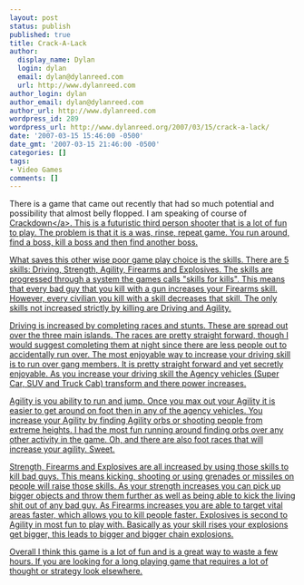 ```yaml
---
layout: post
status: publish
published: true
title: Crack-A-Lack
author:
  display_name: Dylan
  login: dylan
  email: dylan@dylanreed.com
  url: http://www.dylanreed.com
author_login: dylan
author_email: dylan@dylanreed.com
author_url: http://www.dylanreed.com
wordpress_id: 289
wordpress_url: http://www.dylanreed.org/2007/03/15/crack-a-lack/
date: '2007-03-15 15:46:00 -0500'
date_gmt: '2007-03-15 21:46:00 -0500'
categories: []
tags:
- Video Games
comments: []
---
```

<p>There is a game that came out recently that had so much potential and possibility that almost belly flopped. I am speaking of course of <a href="http:&#47;&#47;www.amazon.com&#47;Microsoft-Crackdown&#47;dp&#47;B000HCQK0A&#47;ref=pd_bbs_sr_1&#47;002-3393638-4322433?ie=UTF8&s=videogames&qid=1173993951&sr=8-1">Crackdown<&#47;a>. This is a futuristic third person shooter that is a lot of fun to play. The problem is that it is a was, rinse, repeat game. You run around, find a boss, kill a boss and then find another boss.</p>
<p>What saves this other wise poor game play choice is the skills. There are 5 skills: Driving, Strength, Agility, Firearms and Explosives. The skills are progressed through a system the games calls "skills for kills". This means that every bad guy that you kill with a gun increases your Firearms skill. However, every civilian you kill with a skill decreases that skill. The only skills not increased strictly by killing are Driving and Agility.</p>
<p>Driving is increased by completing races and stunts. These are spread out over the three main islands. The races are pretty straight forward, though I would suggest completing them at night since there are less people out to accidentally run over. The most enjoyable way to increase your driving skill is to run over gang members. It is pretty straight forward and yet secretly enjoyable. As you increase your driving skill the Agency vehicles (Super Car, SUV and Truck Cab) transform and there power increases.</p>
<p>Agility is you ability to run and jump. Once you max out your Agility it is easier to get around on foot then in any of the agency vehicles. You increase your Agility by finding Agility orbs or shooting people from extreme heights. I had the most fun running around finding orbs over any other activity in the game. Oh, and there are also foot races that will increase your agility. Sweet.</p>
<p>Strength, Firearms and Explosives are all increased by using those skills to kill bad guys. This means kicking, shooting or using grenades or missiles on people will raise those skills. As your strength increases you can pick up bigger objects and throw them further as well as being able to kick the living shit out of any bad guy. As Firearms increases you are able to target vital areas faster, which allows you to kill people faster. Explosives is second to Agility in most fun to play with. Basically as your skill rises your explosions get bigger, this leads to bigger and bigger chain explosions.</p>
<p>Overall I think this game is a lot of fun and is a great way to waste a few hours. If you are looking for a long playing game that requires a lot of thought or strategy look elsewhere.</p>
